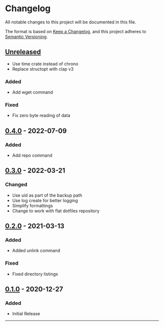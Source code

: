 # Changelog

All notable changes to this project will be documented in this file.

The format is based on [Keep a Changelog](https://keepachangelog.com/en/1.0.0/),
and this project adheres to [Semantic Versioning](https://semver.org/spec/v2.0.0.html).

## [Unreleased]

- Use time crate instead of chrono
- Replace structopt with clap v3

### Added

- Add wget command

### Fixed

- Fix zero byte reading of data

## [0.4.0] - 2022-07-09

### Added

- Add repo command

## [0.3.0] - 2022-03-21

### Changed

- Use uid as part of the backup path
- Use log create for better logging
- Simplify formattings
- Change to work with flat dotfiles repository

## [0.2.0] - 2021-03-13

### Added

- Added unlink command

### Fixed

- Fixed directory listings

## [0.1.0] - 2020-12-27

### Added

- Initial Release

---

[unreleased]: https://github.com/yasuyuky/wagon/compare/v0.4.0...HEAD
[0.4.0]: https://github.com/yasuyuky/wagon/releases/tag/v0.4.0
[0.3.0]: https://github.com/yasuyuky/wagon/releases/tag/v0.3.0
[0.2.0]: https://github.com/yasuyuky/wagon/releases/tag/v0.2.0
[0.1.0]: https://github.com/yasuyuky/wagon/releases/tag/v0.1.0
